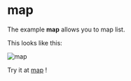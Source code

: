 # map

The example **map** allows you to map list.

This looks like this:

 ![map](@site/static/img/examples/map.png) 

Try it at <a href='/../automation/loadexample/map' target='_blank'>map</a> !



